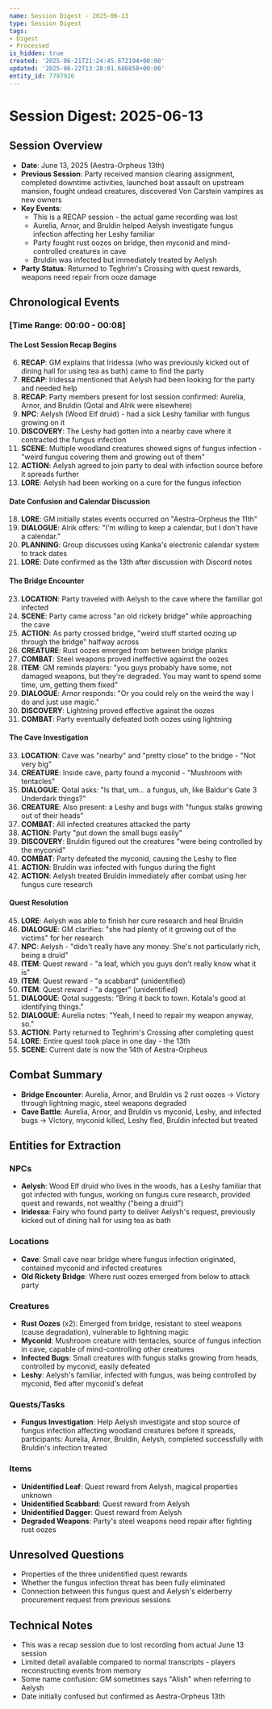 ```yaml
---
name: Session Digest - 2025-06-13
type: Session Digest
tags:
- Digest
- Processed
is_hidden: true
created: '2025-06-21T21:24:45.672194+00:00'
updated: '2025-06-22T13:28:01.686858+00:00'
entity_id: 7797920
---
```


# Session Digest: 2025-06-13

## Session Overview
- **Date**: June 13, 2025 (Aestra-Orpheus 13th)
- **Previous Session**: Party received mansion clearing assignment, completed downtime activities, launched boat assault on upstream mansion, fought undead creatures, discovered Von Carstein vampires as new owners
- **Key Events**: 
  - This is a RECAP session - the actual game recording was lost
  - Aurelia, Arnor, and Bruldin helped Aelysh investigate fungus infection affecting her Leshy familiar
  - Party fought rust oozes on bridge, then myconid and mind-controlled creatures in cave
  - Bruldin was infected but immediately treated by Aelysh
- **Party Status**: Returned to Teghrim's Crossing with quest rewards, weapons need repair from ooze damage

## Chronological Events

### [Time Range: 00:00 - 00:08]

#### The Lost Session Recap Begins
6. **RECAP**: GM explains that Iridessa (who was previously kicked out of dining hall for using tea as bath) came to find the party
7. **RECAP**: Iridessa mentioned that Aelysh had been looking for the party and needed help
11. **RECAP**: Party members present for lost session confirmed: Aurelia, Arnor, and Bruldin (Qotal and Alrik were elsewhere)
12. **NPC**: Aelysh (Wood Elf druid) - had a sick Leshy familiar with fungus growing on it
13. **DISCOVERY**: The Leshy had gotten into a nearby cave where it contracted the fungus infection
14. **SCENE**: Multiple woodland creatures showed signs of fungus infection - "weird fungus covering them and growing out of them"
15. **ACTION**: Aelysh agreed to join party to deal with infection source before it spreads further
16. **LORE**: Aelysh had been working on a cure for the fungus infection

#### Date Confusion and Calendar Discussion
18. **LORE**: GM initially states events occurred on "Aestra-Orpheus the 11th"
20. **DIALOGUE**: Alrik offers: "I'm willing to keep a calendar, but I don't have a calendar."
21. **PLANNING**: Group discusses using Kanka's electronic calendar system to track dates
22. **LORE**: Date confirmed as the 13th after discussion with Discord notes

#### The Bridge Encounter
23. **LOCATION**: Party traveled with Aelysh to the cave where the familiar got infected
24. **SCENE**: Party came across "an old rickety bridge" while approaching the cave
25. **ACTION**: As party crossed bridge, "weird stuff started oozing up through the bridge" halfway across
26. **CREATURE**: Rust oozes emerged from between bridge planks
27. **COMBAT**: Steel weapons proved ineffective against the oozes
28. **ITEM**: GM reminds players: "you guys probably have some, not damaged weapons, but they're degraded. You may want to spend some time, um, getting them fixed"
30. **DIALOGUE**: Arnor responds: "Or you could rely on the weird the way I do and just use magic."
31. **DISCOVERY**: Lightning proved effective against the oozes
32. **COMBAT**: Party eventually defeated both oozes using lightning

#### The Cave Investigation
33. **LOCATION**: Cave was "nearby" and "pretty close" to the bridge - "Not very big"
34. **CREATURE**: Inside cave, party found a myconid - "Mushroom with tentacles"
35. **DIALOGUE**: Qotal asks: "Is that, um... a fungus, uh, like Baldur's Gate 3 Underdark things?"
36. **CREATURE**: Also present: a Leshy and bugs with "fungus stalks growing out of their heads"
37. **COMBAT**: All infected creatures attacked the party
39. **ACTION**: Party "put down the small bugs easily"
40. **DISCOVERY**: Bruldin figured out the creatures "were being controlled by the myconid"
41. **COMBAT**: Party defeated the myconid, causing the Leshy to flee
42. **ACTION**: Bruldin was infected with fungus during the fight
43. **ACTION**: Aelysh treated Bruldin immediately after combat using her fungus cure research

#### Quest Resolution
45. **LORE**: Aelysh was able to finish her cure research and heal Bruldin
46. **DIALOGUE**: GM clarifies: "she had plenty of it growing out of the victims" for her research
47. **NPC**: Aelysh - "didn't really have any money. She's not particularly rich, being a druid"
48. **ITEM**: Quest reward - "a leaf, which you guys don't really know what it is"
49. **ITEM**: Quest reward - "a scabbard" (unidentified)
50. **ITEM**: Quest reward - "a dagger" (unidentified)
51. **DIALOGUE**: Qotal suggests: "Bring it back to town. Kotala's good at identifying things."
52. **DIALOGUE**: Aurelia notes: "Yeah, I need to repair my weapon anyway, so."
53. **ACTION**: Party returned to Teghrim's Crossing after completing quest
54. **LORE**: Entire quest took place in one day - the 13th
55. **SCENE**: Current date is now the 14th of Aestra-Orpheus

## Combat Summary
- **Bridge Encounter**: Aurelia, Arnor, and Bruldin vs 2 rust oozes → Victory through lightning magic, steel weapons degraded
- **Cave Battle**: Aurelia, Arnor, and Bruldin vs myconid, Leshy, and infected bugs → Victory, myconid killed, Leshy fled, Bruldin infected but treated

## Entities for Extraction

### NPCs
- **Aelysh**: Wood Elf druid who lives in the woods, has a Leshy familiar that got infected with fungus, working on fungus cure research, provided quest and rewards, not wealthy ("being a druid")
- **Iridessa**: Fairy who found party to deliver Aelysh's request, previously kicked out of dining hall for using tea as bath

### Locations
- **Cave**: Small cave near bridge where fungus infection originated, contained myconid and infected creatures
- **Old Rickety Bridge**: Where rust oozes emerged from below to attack party

### Creatures
- **Rust Oozes** (x2): Emerged from bridge, resistant to steel weapons (cause degradation), vulnerable to lightning magic
- **Myconid**: Mushroom creature with tentacles, source of fungus infection in cave, capable of mind-controlling other creatures
- **Infected Bugs**: Small creatures with fungus stalks growing from heads, controlled by myconid, easily defeated
- **Leshy**: Aelysh's familiar, infected with fungus, was being controlled by myconid, fled after myconid's defeat

### Quests/Tasks
- **Fungus Investigation**: Help Aelysh investigate and stop source of fungus infection affecting woodland creatures before it spreads, participants: Aurelia, Arnor, Bruldin, Aelysh, completed successfully with Bruldin's infection treated

### Items
- **Unidentified Leaf**: Quest reward from Aelysh, magical properties unknown
- **Unidentified Scabbard**: Quest reward from Aelysh  
- **Unidentified Dagger**: Quest reward from Aelysh
- **Degraded Weapons**: Party's steel weapons need repair after fighting rust oozes

## Unresolved Questions
- Properties of the three unidentified quest rewards
- Whether the fungus infection threat has been fully eliminated
- Connection between this fungus quest and Aelysh's elderberry procurement request from previous sessions

## Technical Notes
- This was a recap session due to lost recording from actual June 13 session
- Limited detail available compared to normal transcripts - players reconstructing events from memory
- Some name confusion: GM sometimes says "Alish" when referring to Aelysh
- Date initially confused but confirmed as Aestra-Orpheus 13th